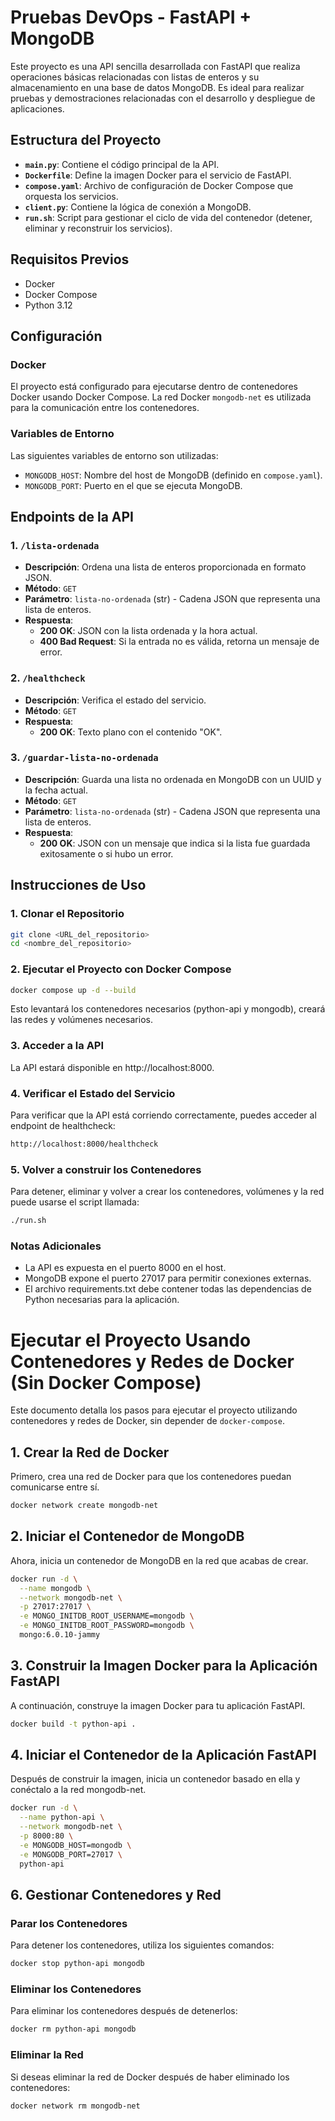 # Pruebas DevOps - FastAPI + MongoDB

Este proyecto es una API sencilla desarrollada con FastAPI que realiza operaciones básicas relacionadas con listas de enteros y su almacenamiento en una base de datos MongoDB. Es ideal para realizar pruebas y demostraciones relacionadas con el desarrollo y despliegue de aplicaciones.

## Estructura del Proyecto

- **`main.py`**: Contiene el código principal de la API.
- **`Dockerfile`**: Define la imagen Docker para el servicio de FastAPI.
- **`compose.yaml`**: Archivo de configuración de Docker Compose que orquesta los servicios.
- **`client.py`**: Contiene la lógica de conexión a MongoDB.
- **`run.sh`**: Script para gestionar el ciclo de vida del contenedor (detener, eliminar y reconstruir los servicios).

## Requisitos Previos

- Docker
- Docker Compose
- Python 3.12

## Configuración

### Docker

El proyecto está configurado para ejecutarse dentro de contenedores Docker usando Docker Compose. La red Docker `mongodb-net` es utilizada para la comunicación entre los contenedores.

### Variables de Entorno

Las siguientes variables de entorno son utilizadas:

- `MONGODB_HOST`: Nombre del host de MongoDB (definido en `compose.yaml`).
- `MONGODB_PORT`: Puerto en el que se ejecuta MongoDB.

## Endpoints de la API

### 1. `/lista-ordenada`

- **Descripción**: Ordena una lista de enteros proporcionada en formato JSON.
- **Método**: `GET`
- **Parámetro**: `lista-no-ordenada` (str) - Cadena JSON que representa una lista de enteros.
- **Respuesta**: 
  - **200 OK**: JSON con la lista ordenada y la hora actual.
  - **400 Bad Request**: Si la entrada no es válida, retorna un mensaje de error.

### 2. `/healthcheck`

- **Descripción**: Verifica el estado del servicio.
- **Método**: `GET`
- **Respuesta**:
  - **200 OK**: Texto plano con el contenido "OK".

### 3. `/guardar-lista-no-ordenada`

- **Descripción**: Guarda una lista no ordenada en MongoDB con un UUID y la fecha actual.
- **Método**: `GET`
- **Parámetro**: `lista-no-ordenada` (str) - Cadena JSON que representa una lista de enteros.
- **Respuesta**:
  - **200 OK**: JSON con un mensaje que indica si la lista fue guardada exitosamente o si hubo un error.

## Instrucciones de Uso

### 1. Clonar el Repositorio

```bash
git clone <URL_del_repositorio>
cd <nombre_del_repositorio>
```

### 2. Ejecutar el Proyecto con Docker Compose
```bash
docker compose up -d --build
```

Esto levantará los contenedores necesarios (python-api y mongodb), creará las redes y volúmenes necesarios.

### 3. Acceder a la API
La API estará disponible en http://localhost:8000.

### 4. Verificar el Estado del Servicio
Para verificar que la API está corriendo correctamente, puedes acceder al endpoint de healthcheck:
```bash
http://localhost:8000/healthcheck
```

### 5. Volver a construir los Contenedores
Para detener, eliminar y volver a crear los contenedores, volúmenes y la red puede usarse el script llamada:

```bash
./run.sh
```
### Notas Adicionales
- La API es expuesta en el puerto 8000 en el host.
- MongoDB expone el puerto 27017 para permitir conexiones externas.
- El archivo requirements.txt debe contener todas las dependencias de Python necesarias para la aplicación.

# Ejecutar el Proyecto Usando Contenedores y Redes de Docker (Sin Docker Compose)

Este documento detalla los pasos para ejecutar el proyecto utilizando contenedores y redes de Docker, sin depender de `docker-compose`.

## 1. Crear la Red de Docker

Primero, crea una red de Docker para que los contenedores puedan comunicarse entre sí.

```bash
docker network create mongodb-net
```
## 2. Iniciar el Contenedor de MongoDB
Ahora, inicia un contenedor de MongoDB en la red que acabas de crear.

```bash
docker run -d \
  --name mongodb \
  --network mongodb-net \
  -p 27017:27017 \
  -e MONGO_INITDB_ROOT_USERNAME=mongodb \
  -e MONGO_INITDB_ROOT_PASSWORD=mongodb \
  mongo:6.0.10-jammy
```

## 3. Construir la Imagen Docker para la Aplicación FastAPI
A continuación, construye la imagen Docker para tu aplicación FastAPI.

```bash
docker build -t python-api .
```
## 4. Iniciar el Contenedor de la Aplicación FastAPI
Después de construir la imagen, inicia un contenedor basado en ella y conéctalo a la red mongodb-net.

```bash
docker run -d \
  --name python-api \
  --network mongodb-net \
  -p 8000:80 \
  -e MONGODB_HOST=mongodb \
  -e MONGODB_PORT=27017 \
  python-api
  ```

## 6. Gestionar Contenedores y Red
### Parar los Contenedores
Para detener los contenedores, utiliza los siguientes comandos:

```bash
docker stop python-api mongodb
```
### Eliminar los Contenedores
Para eliminar los contenedores después de detenerlos:

```bash
docker rm python-api mongodb
```
### Eliminar la Red
Si deseas eliminar la red de Docker después de haber eliminado los contenedores:

```bash
docker network rm mongodb-net
```